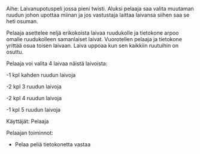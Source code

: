 Aihe: Laivanupotuspeli jossa pieni twisti. Aluksi pelaaja saa valita muutaman ruudun johon upottaa miinan ja jos vastustaja laittaa laivansa siihen saa se heti osuman.

Pelaaja asettelee neljä erikokoista laivaa ruudukolle ja tietokone arpoo omalle ruudukolleen samanlaiset laivat. Vuorotellen pelaaja ja tietokone yrittää osua toisen laivaan. Laiva uppoaa kun sen kaikkiin ruutuihin on osuttu.

Pelaaja voi valita 4 laivaa näistä laivoista:

-1 kpl kahden ruudun laivoja

-2 kpl 3 ruudun laivoja

-2 kpl 4 ruudun laivoja

-1 kpl 5 ruudun laivoja


Käyttäjät: Pelaaja

Pelaajan toiminnot:
- Pelaa peliä tietokonetta vastaa 

